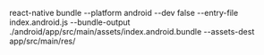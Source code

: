 react-native bundle --platform android --dev false --entry-file index.android.js --bundle-output ./android/app/src/main/assets/index.android.bundle --assets-dest app/src/main/res/